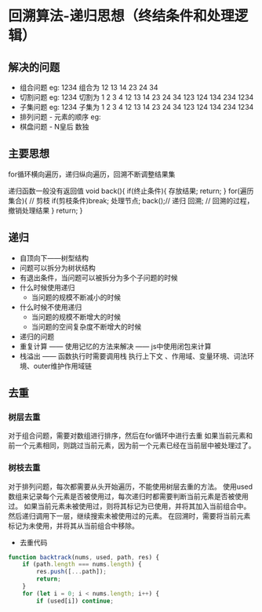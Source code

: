 # 回溯算法-递归思想（终结条件和处理逻辑）
## 解决的问题
- 组合问题
 eg: 1234  组合为 12  13  14  23  24  34
- 切割问题 
 eg: 1234  切割为 1 2 3 4  12 13 14 23 24 34  123 124 134 234  1234
- 子集问题
 eg: 1234  子集为 1 2 3 4  12 13 14 23 24 34  123 124 134 234  1234
- 排列问题 - 元素的顺序
 eg: 
- 棋盘问题 - N皇后 数独

## 主要思想
for循环横向遍历，递归纵向遍历，回溯不断调整结果集

递归函数一般没有返回值 
void back(){
    if(终止条件){
        存放结果;
        return;
    }
    for(遍历集合){
        // 剪枝
        if(剪枝条件)break;
        处理节点; 
        back();// 递归
        回溯; // 回溯的过程，撤销处理结果
    }
    return;
}

## 递归
- 自顶向下——树型结构
- 问题可以拆分为树状结构
- 有退出条件，当问题可以被拆分为多个子问题的时候
- 什么时候使用递归
    - 当问题的规模不断减小的时候
- 什么时候不使用递归
    - 当问题的规模不断增大的时候
    - 当问题的空间复杂度不断增大的时候
- 递归的问题
 - 重复计算 —— 使用记忆的方法来解决 —— js中使用闭包来计算
 - 栈溢出 —— 函数执行时需要调用栈 执行上下文 、作用域、变量环境、词法环境、outer维护作用域链

 ## 去重 
 ### 树层去重
对于组合问题，需要对数组进行排序，然后在for循环中进行去重
如果当前元素和前一个元素相同，则跳过当前元素，因为前一个元素已经在当前层中被处理过了。

 ### 树枝去重
对于排列问题，每次都需要从头开始遍历，不能使用树层去重的方法。
使用used数组来记录每个元素是否被使用过，每次递归时都需要判断当前元素是否被使用过。
如果当前元素未被使用过，则将其标记为已使用，并将其加入当前组合中。
然后递归调用下一层，继续搜索未被使用过的元素。
在回溯时，需要将当前元素标记为未使用，并将其从当前组合中移除。
- 去重代码
```js
function backtrack(nums, used, path, res) {
    if (path.length === nums.length) {
        res.push([...path]);
        return;
    }
    for (let i = 0; i < nums.length; i++) {
        if (used[i]) continue;
